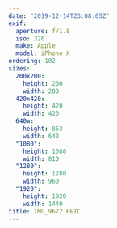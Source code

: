 ```yaml
---
date: "2019-12-14T23:08:05Z"
exif:
  aperture: f/1.8
  iso: 320
  make: Apple
  model: iPhone X
ordering: 102
sizes:
  200x200:
    height: 200
    width: 200
  420x420:
    height: 420
    width: 420
  640w:
    height: 853
    width: 640
  "1080":
    height: 1080
    width: 810
  "1280":
    height: 1280
    width: 960
  "1920":
    height: 1920
    width: 1440
title: IMG_9672.HEIC
---
```

